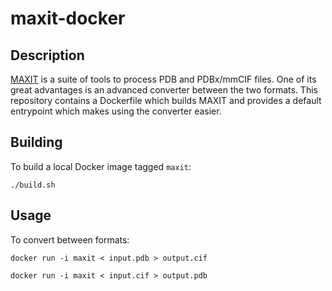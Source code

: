 # maxit-docker

## Description

[MAXIT](https://sw-tools.rcsb.org/apps/MAXIT/index.html) is a suite of tools to process PDB and PDBx/mmCIF files. One of its great advantages is an advanced converter between the two formats. This repository contains a Dockerfile which builds MAXIT and provides a default entrypoint which makes using the converter easier.

## Building

To build a local Docker image tagged `maxit`:

```
./build.sh
```

## Usage

To convert between formats:

```
docker run -i maxit < input.pdb > output.cif

docker run -i maxit < input.cif > output.pdb
```
